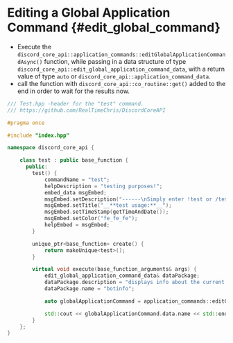 Editing a Global Application Command {#edit_global_command}
============
- Execute the `discord_core_api::application_commands::editGlobalApplicationCommandAsync()` function, while passing in a data structure of type `discord_core_api::edit_global_application_command_data`, with a return value of type `auto` or `discord_core_api::application_command_data`.
- call the function with `discord_core_api::co_routine::get()` added to the end in order to wait for the results now.

```cpp
/// Test.hpp -header for the "test" command.
/// https://github.com/RealTimeChris/DiscordCoreAPI

#pragma once

#include "index.hpp"

namespace discord_core_api {

	class test : public base_function {
	  public:
		test() {
			commandName = "test";
			helpDescription = "testing purposes!";
			embed_data msgEmbed;
			msgEmbed.setDescription("------\nSimply enter !test or /test!\n------");
			msgEmbed.setTitle("__**test usage:**__");
			msgEmbed.setTimeStamp(getTimeAndDate());
			msgEmbed.setColor("fe_fe_fe");
			helpEmbed = msgEmbed;
		}

		unique_ptr<base_function> create() {
			return makeUnique<test>();
		}

		virtual void execute(base_function_arguments& args) {
			edit_global_application_command_data& dataPackage;
			dataPackage.description = "displays info about the current bot.";
			dataPackage.name = "botinfo";

			auto globalApplicationCommand = application_commands::editGlobalApplicationCommandAsync(const dataPackage).get();

			std::cout << globalApplicationCommand.data.name << std::endl;
		}
	};
}

```
